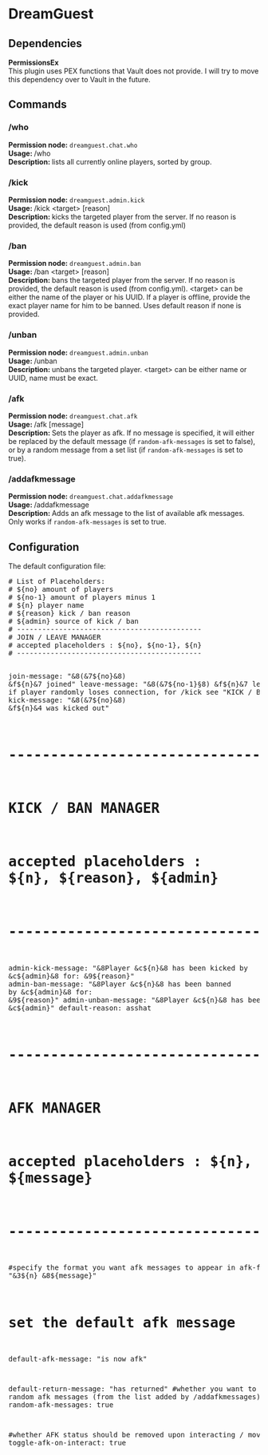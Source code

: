 <h1>DreamGuest</h1>

<h2>Dependencies</h2>
<b>PermissionsEx</b><br>
This plugin uses PEX functions that Vault does not provide. I will try to move this dependency over to Vault in the future.

<h2>Commands</h2>

<h3>/who</h3>
<b>Permission node:</b> <code>dreamguest.chat.who</code> <br>
<b>Usage: </b> /who <br>
<b>Description: </b> lists all currently online players, sorted by group. <br>

<h3>/kick</h3>
<b>Permission node:</b> <code>dreamguest.admin.kick</code> <br>
<b>Usage: </b> /kick &lt;target&gt; [reason] <br>
<b>Description: </b> kicks the targeted player from the server. If no reason is provided, the default reason is used (from config.yml) <br>

<h3>/ban</h3>
<b>Permission node:</b> <code>dreamguest.admin.ban</code> <br>
<b>Usage: </b> /ban &lt;target&gt; [reason] <br>
<b>Description: </b> bans the targeted player from the server. If no reason is provided, the default reason is used (from config.yml). &lt;target&gt; can be either the name of the player or his UUID. If a player is offline, provide the exact player name for him to be banned. Uses default reason if none is provided.
 
<h3>/unban</h3>
<b>Permission node:</b> <code>dreamguest.admin.unban</code> <br>
<b>Usage: </b> /unban <target> <br>
<b>Description: </b> unbans the targeted player. &lt;target&gt; can be either name or UUID, name must be exact.<br>

<h3>/afk</h3>
<b>Permission node:</b> <code>dreamguest.chat.afk</code> <br>
<b>Usage: </b> /afk [message] <br>
<b>Description: </b> Sets the player as afk. If no message is specified, it will either be replaced by the default message (if <code>random-afk-messages</code> is set to false), or by a random message from a set list (if <code>random-afk-messages</code> is set to true).<br>

<h3>/addafkmessage</h3>
<b>Permission node:</b> <code>dreamguest.chat.addafkmessage</code> <br>
<b>Usage: </b> /addafkmessage <message> <br>
<b>Description: </b> Adds an afk message to the list of available afk messages. Only works if <code>random-afk-messages</code> is set to true.<br>

<h2>Configuration</h2>
The default configuration file:
<pre>
# List of Placeholders:
# ${no} amount of players
# ${no-1} amount of players minus 1
# ${n} player name
# ${reason} kick / ban reason
# ${admin} source of kick / ban
# --------------------------------------------
# JOIN / LEAVE MANAGER
# accepted placeholders : ${no}, ${no-1}, ${n} 
# --------------------------------------------

join-message: "&8(&7${no}&8) &f${n}&7 joined"
leave-message: "&8(&7${no-1}§8) &f${n}&7 left"
#only used if player randomly loses connection, for /kick see "KICK / BAN MANAGER"
kick-message: "&8(&7${no}&8) &f${n}&4 was kicked out"

# --------------------------------------------
# KICK / BAN MANAGER
# accepted placeholders : ${n}, ${reason}, ${admin}
# --------------------------------------------

admin-kick-message: "&8Player &c${n}&8 has been kicked by &c${admin}&8 for: &9${reason}"
admin-ban-message: "&8Player &c${n}&8 has been banned by &c${admin}&8 for: &9${reason}"
admin-unban-message: "&8Player &c${n}&8 has been unbanned by &c${admin}"
default-reason: asshat

# --------------------------------------------
# AFK MANAGER
# accepted placeholders : ${n}, ${message}
# --------------------------------------------

#specify the format you want afk messages to appear in
afk-format: "&3${n} &8${message}"

# set the default afk message
default-afk-message: "is now afk"

default-return-message: "has returned"
#whether you want to use a random afk messages (from the list added by /addafkmessages) or not
random-afk-messages: true

#whether AFK status should be removed upon interacting / moving / etc
toggle-afk-on-interact: true
</pre>

